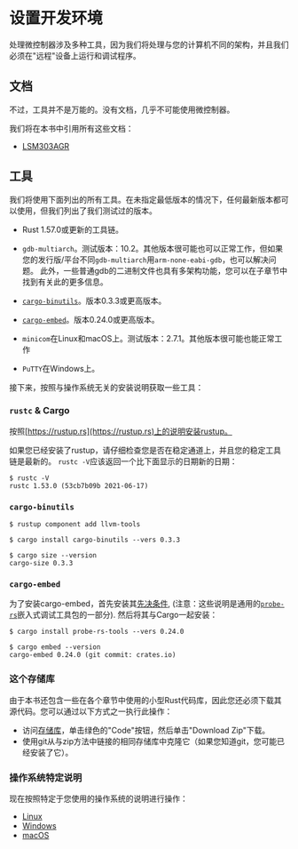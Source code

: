 # 设置开发环境

处理微控制器涉及多种工具，因为我们将处理与您的计算机不同的架构，并且我们必须在"远程"设备上运行和调试程序。

## 文档

不过，工具并不是万能的。没有文档，几乎不可能使用微控制器。

我们将在本书中引用所有这些文档：

- [LSM303AGR]

[LSM303AGR]: https://www.st.com/resource/en/datasheet/lsm303agr.pdf

## 工具

我们将使用下面列出的所有工具。在未指定最低版本的情况下，任何最新版本都可以使用，但我们列出了我们测试过的版本。

- Rust 1.57.0或更新的工具链。

- `gdb-multiarch`。测试版本：10.2。其他版本很可能也可以正常工作，但如果您的发行版/平台不同`gdb-multiarch`用`arm-none-eabi-gdb`，也可以解决问题。
  此外，一些普通gdb的二进制文件也具有多架构功能，您可以在子章节中找到有关此的更多信息。

- [`cargo-binutils`]。版本0.3.3或更高版本。

[`cargo-binutils`]: https://github.com/rust-embedded/cargo-binutils

- [`cargo-embed`]。版本0.24.0或更高版本。

[`cargo-embed`]: https://probe.rs/docs/tools/cargo-embed/

- `minicom`在Linux和macOS上。测试版本：2.7.1。其他版本很可能也能正常工作

- `PuTTY`在Windows上。

接下来，按照与操作系统无关的安装说明获取一些工具：

### `rustc` & Cargo

按照[https://rustup.rs](https://rustup.rs)上的说明安装rustup。

如果您已经安装了rustup，请仔细检查您是否在稳定通道上，并且您的稳定工具链是最新的。
`rustc -V`应该返回一个比下面显示的日期新的日期：

``` console
$ rustc -V
rustc 1.53.0 (53cb7b09b 2021-06-17)
```

### `cargo-binutils`

``` console
$ rustup component add llvm-tools

$ cargo install cargo-binutils --vers 0.3.3

$ cargo size --version
cargo-size 0.3.3
```

### `cargo-embed`

为了安装cargo-embed，首先安装其[先决条件](https://probe.rs/docs/getting-started/installation/), (注意：这些说明是通用的[`probe-rs`](https://probe.rs/)嵌入式调试工具包的一部分). 然后将其与Cargo一起安装：

```console
$ cargo install probe-rs-tools --vers 0.24.0

$ cargo embed --version
cargo-embed 0.24.0 (git commit: crates.io)
```

### 这个存储库

由于本书还包含一些在各个章节中使用的小型Rust代码库，因此您还必须下载其源代码。您可以通过以下方式之一执行此操作：

* 访问[存储库](https://github.com/rust-embedded/discovery/)，单击绿色的"Code"按钮，然后单击"Download Zip"下载。
* 使用git从与zip方法中链接的相同存储库中克隆它（如果您知道git，您可能已经安装了它）。

### 操作系统特定说明

现在按照特定于您使用的操作系统的说明进行操作：

- [Linux](linux.md)
- [Windows](windows.md)
- [macOS](macos.md)
